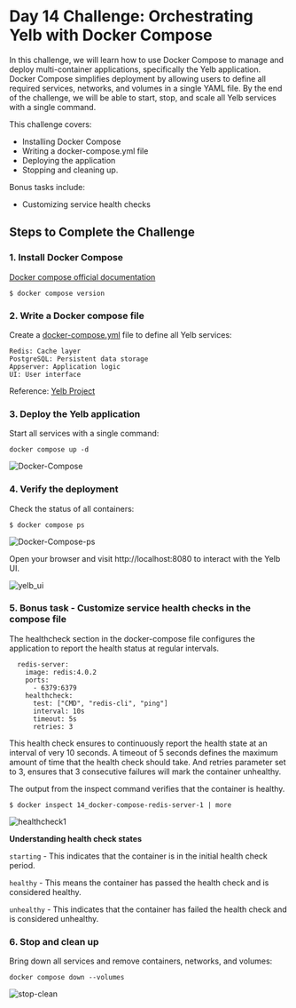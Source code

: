 # Day 14 Challenge: Orchestrating Yelb with Docker Compose

In this challenge, we will learn how to use Docker Compose to manage and deploy multi-container applications, specifically the Yelb application.
Docker Compose simplifies deployment by allowing users to define all required services, networks, and volumes in a single YAML file.
By the end of the challenge, we will be able to start, stop, and scale all Yelb services with a single command.

This challenge covers:
* Installing Docker Compose
* Writing a docker-compose.yml file
* Deploying the application
* Stopping and cleaning up.

Bonus tasks include:
* Customizing service health checks

## Steps to Complete the Challenge

### 1. Install Docker Compose

[Docker compose official documentation](https://docs.docker.com/compose/install/)

    $ docker compose version

### 2. Write a Docker compose file

Create a [docker-compose.yml](https://github.com/babangaigole/Hands-On-Tasks/blob/main/DevOps%2BSRE%20Challenge%20Series/14_Docker-Compose/docker-compose.yaml) file to define all Yelb services:

    Redis: Cache layer
    PostgreSQL: Persistent data storage
    Appserver: Application logic
    UI: User interface

Reference: [Yelb Project](https://github.com/mreferre/yelb/tree/master/deployments/localtest)

### 3. Deploy the Yelb application

Start all services with a single command:

```
docker compose up -d
```

![Docker-Compose](https://github.com/user-attachments/assets/6d48779a-2b59-4f8e-bc37-0bf26b5c39c3)

### 4. Verify the deployment

Check the status of all containers:

```
$ docker compose ps
```

![Docker-Compose-ps](https://github.com/user-attachments/assets/bf11d8b0-8947-473a-8a54-f42c6db245b1)

Open your browser and visit http://localhost:8080 to interact with the Yelb UI.

![yelb_ui](https://github.com/user-attachments/assets/d34453b7-21d8-4638-96a2-7437b7b93a4d)

### 5. Bonus task - Customize service health checks in the compose file

The healthcheck section in the docker-compose file configures the application to report the health status at regular intervals.

```
  redis-server:
    image: redis:4.0.2
    ports:
      - 6379:6379
    healthcheck:
      test: ["CMD", "redis-cli", "ping"]
      interval: 10s
      timeout: 5s
      retries: 3
```

This health check ensures to continuously report the health state at an interval of very 10 seconds.
A timeout of 5 seconds defines the maximum amount of time that the health check should take.
And retries parameter set to 3, ensures that 3 consecutive failures will mark the container unhealthy.

The output from the inspect command verifies that the container is healthy.

```
$ docker inspect 14_docker-compose-redis-server-1 | more
```

![healthcheck1](https://github.com/user-attachments/assets/648f84a4-dc62-4e59-ae6d-c03e138a23a9)

**Understanding health check states**

`starting` - This indicates that the container is in the initial health check period.

`healthy` - This means the container has passed the health check and is considered healthy.

`unhealthy` - This indicates that the container has failed the health check and is considered unhealthy.

### 6. Stop and clean up

Bring down all services and remove containers, networks, and volumes:
```
docker compose down --volumes
```

![stop-clean](https://github.com/user-attachments/assets/b34fd6ab-5968-404f-a92f-3ff169401259)
